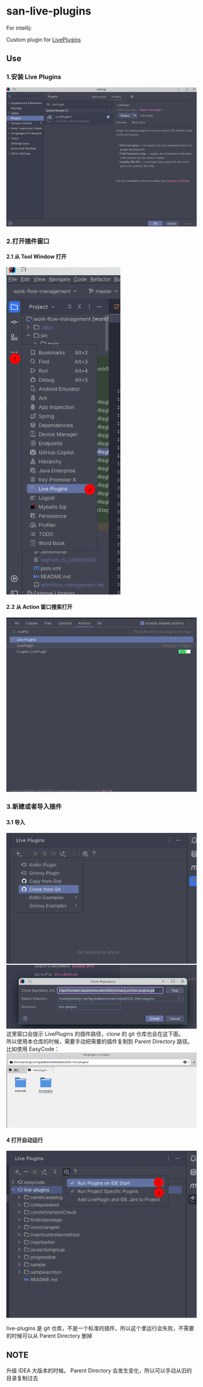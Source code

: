 # san-live-plugins
For intellij: 

Custom plugin for [LivePlugins](https://github.com/dkandalov/live-plugin)

## Use
### 1.安装 Live Plugins

 ![](./doc/Screenshot_01.png)

### 2.打开插件窗口

#### 2.1 从 Tool Window 打开
 ![](./doc/Screenshot_02.png)

#### 2.2 从 Action 窗口搜索打开
![](./doc/Screenshot_03.png)

### 3.新建或者导入插件
#### 3.1 导入
![](./doc/Screenshot_04.png)  
![](./doc/Screenshot_05.png)  
这里窗口会提示 LivePlugins 的插件路径，clone 的 git 仓库也会在这下面。  
所以使用本仓库的时候，需要手动把需要的插件复制到 Parent Directory 路径。  
比如使用 EasyCode：  
![](./doc/Screenshot_06.png)

#### 4 打开自动运行
![](./doc/Screenshot_07.png)

live-plugins 是 git 仓库，不是一个标准的插件，所以这个里运行会失败，不需要的时候可以从 Parent Directory 删掉

## NOTE
升级 IDEA 大版本的时候。 Parent Directory 会发生变化，所以可以手动从旧的目录复制过去
